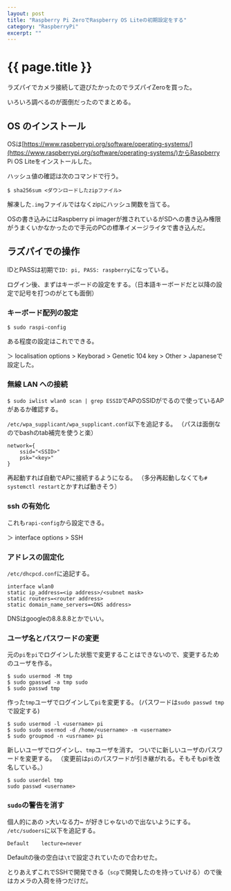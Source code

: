 ```yaml
---
layout: post
title: "Raspberry Pi ZeroでRaspberry OS Liteの初期設定をする"
category: "RaspberryPi"
excerpt: ""
---
```


# {{ page.title }}

ラズパイでカメラ接続して遊びたかったのでラズパイZeroを買った。

いろいろ調べるのが面倒だったのでまとめる。

## OS のインストール

OSは[https://www.raspberrypi.org/software/operating-systems/](https://www.raspberrypi.org/software/operating-systems/)からRaspberry Pi OS Liteをインストールした。

ハッシュ値の確認は次のコマンドで行う。

```console
$ sha256sum <ダウンロードしたzipファイル>
```

解凍した`.img`ファイルではなくzipにハッシュ関数を当てる。

OSの書き込みにはRaspberry pi imagerが推されているがSDへの書き込み権限がうまくいかなかったので手元のPCの標準イメージライタで書き込んだ。

## ラズパイでの操作

IDとPASSは初期で`ID: pi, PASS: raspberry`になっている。

ログイン後、まずはキーボードの設定をする。（日本語キーボードだと以降の設定で記号を打つのがとても面倒）

### キーボード配列の設定

```console
$ sudo raspi-config
```

ある程度の設定はこれでできる。

＞ localisation options > Keyborad > Genetic 104 key > Other > Japaneseで設定した。

### 無線 LAN への接続

`$ sudo iwlist wlan0 scan | grep ESSID`でAPのSSIDがでるので使っているAPがあるか確認する。

`/etc/wpa_supplicant/wpa_supplicant.conf`以下を追記する。
（パスは面倒なのでbashのtab補完を使うと楽）

```
network={
    ssid="<SSID>"
    psk="<key>"
}
```

再起動すれば自動でAPに接続するようになる。
（多分再起動しなくても`# systemctl restart`とかすれば動きそう）

### ssh の有効化

これも`rapi-config`から設定できる。

＞ interface options > SSH

### アドレスの固定化

`/etc/dhcpcd.conf`に追記する。

```
interface wlan0
static ip_address=<ip address>/<subnet mask>
static routers=<router address>
static domain_name_servers=<DNS address>
```

DNSはgoogleの8.8.8.8とかでいい。

### ユーザ名とパスワードの変更

元の`pi`を`pi`でログインした状態で変更することはできないので、変更するためのユーザを作る。

```console
$ sudo usermod -M tmp
$ sudo gpasswd -a tmp sudo
$ sudo passwd tmp
```

作った`tmp`ユーザでログインして`pi`を変更する。
(パスワードは`sudo passwd tmp`で設定する)

```console
$ sudo usermod -l <username> pi
$ sudo sudo usermod -d /home/<username> -m <username>
$ sudo groupmod -n <usrname> pi
```

新しいユーザでログインし、`tmp`ユーザを消す。
ついでに新しいユーザのパスワードを変更する。
（変更前は`pi`のパスワードが引き継がれる。そもそもpiを改名している。）

```console
$ sudo userdel tmp
sudo passwd <username>
```

### `sudo`の警告を消す

個人的にあの >大いなる力~ が好きじゃないので出ないようにする。
`/etc/sudoers`に以下を追記する。

```
Default    lecture=never
```

Defaultの後の空白は`\t`で設定されていたので合わせた。

とりあえずこれでSSHで開発できる（`scp`で開発したのを持っていける）ので後はカメラの入荷を待つだけだ。
